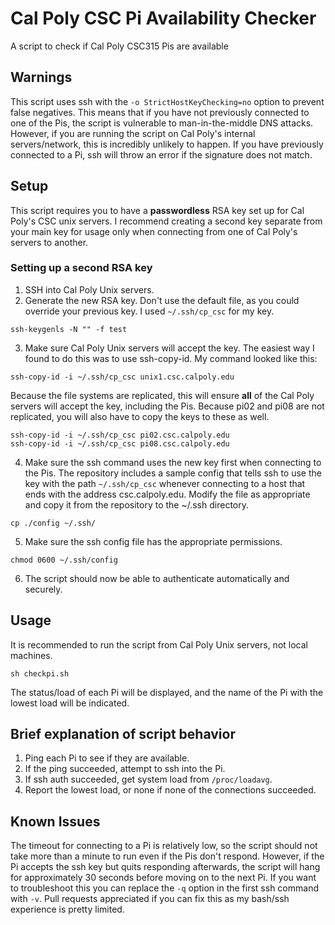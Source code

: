# Cal Poly CSC Pi Availability Checker
A script to check if Cal Poly CSC315 Pis are available

## Warnings
This script uses ssh with the `-o StrictHostKeyChecking=no` option to prevent false negatives. This means that if you have not previously connected to one of the Pis, the script is vulnerable to man-in-the-middle DNS attacks. However, if you are running the script on Cal Poly's internal servers/network, this is incredibly unlikely to happen. If you have previously connected to a Pi, ssh will throw an error if the signature does not match.

## Setup
This script requires you to have a **passwordless** RSA key set up for Cal Poly's CSC unix servers. I recommend creating a second key separate from your main key for usage only when connecting from one of Cal Poly's servers to another.

### Setting up a second RSA key
1. SSH into Cal Poly Unix servers.
2. Generate the new RSA key. Don't use the default file, as you could override your previous key. I used `~/.ssh/cp_csc` for my key.
```
ssh-keygenls -N "" -f test
```
3. Make sure Cal Poly Unix servers will accept the key. The easiest way I found to do this was to use ssh-copy-id. My command looked like this:
```
ssh-copy-id -i ~/.ssh/cp_csc unix1.csc.calpoly.edu
```
Because the file systems are replicated, this will ensure **all** of the Cal Poly servers will accept the key, including the Pis. Because pi02 and pi08 are not replicated, you will also have to copy the keys to these as well.
```
ssh-copy-id -i ~/.ssh/cp_csc pi02.csc.calpoly.edu
ssh-copy-id -i ~/.ssh/cp_csc pi08.csc.calpoly.edu
```

4. Make sure the ssh command uses the new key first when connecting to the Pis. The repository includes a sample config that tells ssh to use the key with the path `~/.ssh/cp_csc` whenever connecting to a host that ends with the address csc.calpoly.edu. Modify the file as appropriate and copy it from the repository to the ~/.ssh directory.
```
cp ./config ~/.ssh/
```
5. Make sure the ssh config file has the appropriate permissions. 
```
chmod 0600 ~/.ssh/config
```
6. The script should now be able to authenticate automatically and securely.

## Usage
It is recommended to run the script from Cal Poly Unix servers, not local machines.
```
sh checkpi.sh
```

The status/load of each Pi will be displayed, and the name of the Pi with the lowest load will be indicated.

## Brief explanation of script behavior
1. Ping each Pi to see if they are available.
2. If the ping succeeded, attempt to ssh into the Pi.
3. If ssh auth succeeded, get system load from `/proc/loadavg`.
3. Report the lowest load, or none if none of the connections succeeded.

## Known Issues
The timeout for connecting to a Pi is relatively low, so the script should not take more than a minute to run even if the Pis don't respond. However, if the Pi accepts the ssh key but quits responding afterwards, the script will hang for approximately 30 seconds before moving on to the next Pi. If you want to troubleshoot this you can replace the `-q` option in the first ssh command with `-v`. Pull requests appreciated if you can fix this as my bash/ssh experience is pretty limited.